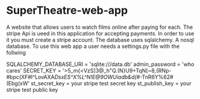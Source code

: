 # SuperTheatre-web-app
A website that allows users to watch films online after paying for each.
The stripe Api is ueed in this application for accepting payments. In order to use it you must create a stripe account.
The database uses sqlalchemy. A nosql database.
To use this web app a user needs a settings.py file with the follwing

SQLALCHEMY_DATABASE_URI = 'sqlite:///data.db'
admin_password = 'who cares'
SECRET_KEY = '>5_m{<VzS]3@_h"Q.(N}U9+TqN[~8,{RNp-#bpc(XF#I^LovAXA*DsxES^X%L^N!E@9OWUiadb&d(*#-TnR6Y%62#(Ebg(xW'
st_secret_key = your stripe test secret key
st_publish_key = your stripe test public key

